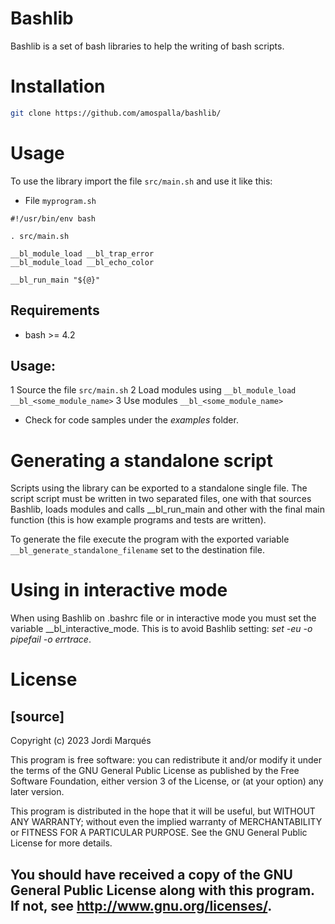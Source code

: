 # Bashlib

Bashlib is a set of bash libraries to help the writing of bash scripts.

# Installation

```bash
git clone https://github.com/amospalla/bashlib/
```

# Usage

To use the library import the file `src/main.sh` and use it like this:

* File `myprogram.sh`
```
#!/usr/bin/env bash

. src/main.sh

__bl_module_load __bl_trap_error
__bl_module_load __bl_echo_color

__bl_run_main "${@}"
```

## Requirements
* bash >= 4.2

## Usage:
1 Source the file `src/main.sh`
2 Load modules using `__bl_module_load __bl_<some_module_name>`
3 Use modules `__bl_<some_module_name>`

* Check for code samples under the _examples_ folder.

# Generating a standalone script
Scripts using the library can be exported to a standalone single file. The
script script must be written in two separated files, one with that sources
Bashlib, loads modules and calls __bl_run_main and other with the final main
function (this is how example programs and tests are written).

To generate the file execute the program with the exported variable
`__bl_generate_standalone_filename` set to the destination file.

# Using in interactive mode
When using Bashlib on .bashrc file or in interactive mode you must set the
variable __bl_interactive_mode. This is to avoid Bashlib setting:
_set -eu -o pipefail -o errtrace_.

# License
[source]
----
Copyright (c) 2023 Jordi Marqués

This program is free software: you can redistribute it and/or modify
it under the terms of the GNU General Public License as published by
the Free Software Foundation, either version 3 of the License, or
(at your option) any later version.

This program is distributed in the hope that it will be useful,
but WITHOUT ANY WARRANTY; without even the implied warranty of
MERCHANTABILITY or FITNESS FOR A PARTICULAR PURPOSE.  See the
GNU General Public License for more details.

You should have received a copy of the GNU General Public License
along with this program.  If not, see <http://www.gnu.org/licenses/>.
----
